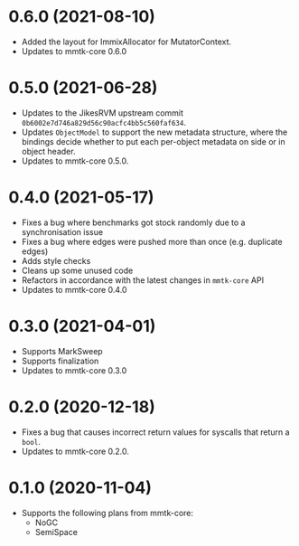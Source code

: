 0.6.0 (2021-08-10)
===

* Added the layout for ImmixAllocator for MutatorContext.
* Updates to mmtk-core 0.6.0

0.5.0 (2021-06-28)
===

* Updates to the JikesRVM upstream commit `0b6002e7d746a829d56c90acfc4bb5c560faf634`.
* Updates `ObjectModel` to support the new metadata structure, where the bindings decide whether to put each per-object metadata on side or in object header.
* Updates to mmtk-core 0.5.0.

0.4.0 (2021-05-17)
===

* Fixes a bug where benchmarks got stock randomly due to a synchronisation issue
* Fixes a bug where edges were pushed more than once (e.g. duplicate edges)
* Adds style checks
* Cleans up some unused code
* Refactors in accordance with the latest changes in `mmtk-core` API
* Updates to mmtk-core 0.4.0


0.3.0 (2021-04-01)
===

* Supports MarkSweep
* Supports finalization
* Updates to mmtk-core 0.3.0


0.2.0 (2020-12-18)
===

* Fixes a bug that causes incorrect return values for syscalls that return a `bool`.
* Updates to mmtk-core 0.2.0.


0.1.0 (2020-11-04)
===

* Supports the following plans from mmtk-core:
  * NoGC
  * SemiSpace

